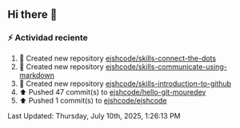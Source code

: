 ## Hi there 👋

### :zap: Actividad reciente
<!--RECENT_ACTIVITY:start-->
1. 📔 Created new repository [ejshcode/skills-connect-the-dots](https://github.com/ejshcode/skills-connect-the-dots)<br>
2. 📔 Created new repository [ejshcode/skills-communicate-using-markdown](https://github.com/ejshcode/skills-communicate-using-markdown)<br>
3. 📔 Created new repository [ejshcode/skills-introduction-to-github](https://github.com/ejshcode/skills-introduction-to-github)<br>
4. ⬆️ Pushed 47 commit(s) to [ejshcode/hello-git-mouredev](https://github.com/ejshcode/hello-git-mouredev)<br>
5. ⬆️ Pushed 1 commit(s) to [ejshcode/ejshcode](https://github.com/ejshcode/ejshcode)<br>
<!--RECENT_ACTIVITY:end-->
<!--RECENT_ACTIVITY:last_update-->
Last Updated: Thursday, July 10th, 2025, 1:26:13 PM
<!--RECENT_ACTIVITY:last_update_end-->

<!--
**ejshcode/ejshcode** is a ✨ _special_ ✨ repository because its `README.md` (this file) appears on your GitHub profile.

Here are some ideas to get you started:

- 🔭 I’m currently working on ...
- 🌱 I’m currently learning ...
- 👯 I’m looking to collaborate on ...
- 🤔 I’m looking for help with ...
- 💬 Ask me about ...
- 📫 How to reach me: ...
- 😄 Pronouns: ...
- ⚡ Fun fact: ...
-->
